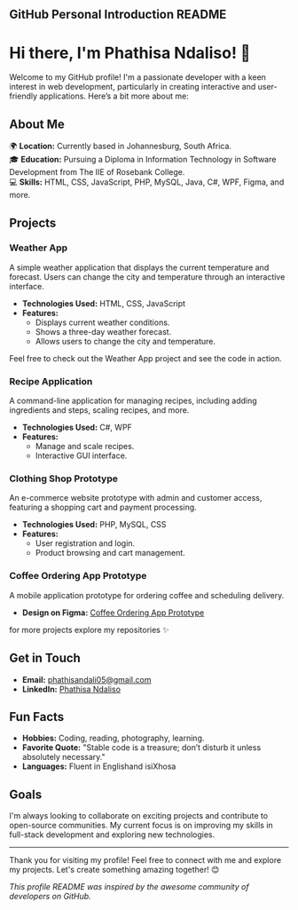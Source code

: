 ## GitHub Personal Introduction README
# Hi there, I'm Phathisa Ndaliso! 👋

Welcome to my GitHub profile! I'm a passionate developer with a keen interest in web development, particularly in creating interactive and user-friendly applications. Here’s a bit more about me:

## About Me

🌍 **Location:** Currently based in Johannesburg, South Africa.  
🎓 **Education:** Pursuing a Diploma in Information Technology in Software Development from The IIE of Rosebank College.  
💻 **Skills:** HTML, CSS, JavaScript, PHP, MySQL, Java, C#, WPF, Figma, and more.

## Projects

### Weather App
A simple weather application that displays the current temperature and forecast. Users can change the city and temperature through an interactive interface.

- **Technologies Used:** HTML, CSS, JavaScript
- **Features:** 
  - Displays current weather conditions.
  - Shows a three-day weather forecast.
  - Allows users to change the city and temperature.

Feel free to check out the Weather App project and see the code in action.

### Recipe Application
A command-line application for managing recipes, including adding ingredients and steps, scaling recipes, and more.

- **Technologies Used:** C#, WPF
- **Features:**
  - Manage and scale recipes.
  - Interactive GUI interface.

### Clothing Shop Prototype
An e-commerce website prototype with admin and customer access, featuring a shopping cart and payment processing.

- **Technologies Used:** PHP, MySQL, CSS
- **Features:**
  - User registration and login.
  - Product browsing and cart management.

### Coffee Ordering App Prototype
A mobile application prototype for ordering coffee and scheduling delivery.

- **Design on Figma:** [Coffee Ordering App Prototype](https://www.figma.com/file/EzLocbOa02LK9MA95IOq81/MUG-MAGIC-CAF%C3%89-PROJECT?type=design&node-id=0%3A1&mode=design&t=PvmEzr2WttyE3dnM-1)

for more projects explore my repositories ✨️
## Get in Touch

- **Email:** phathisandali05@gmail.com
- **LinkedIn:** [Phathisa Ndaliso](https://www.linkedin.com/in/phathisa-ndaliso-6258a5286)

## Fun Facts

- **Hobbies:** Coding, reading, photography, learning.
- **Favorite Quote:** "Stable code is a treasure; don’t disturb it unless absolutely necessary."
- **Languages:** Fluent in Englishand isiXhosa 

## Goals

I'm always looking to collaborate on exciting projects and contribute to open-source communities. My current focus is on improving my skills in full-stack development and exploring new technologies.

---

Thank you for visiting my profile! Feel free to connect with me and explore my projects. Let's create something amazing together! 😊

*This profile README was inspired by the awesome community of developers on GitHub.*
